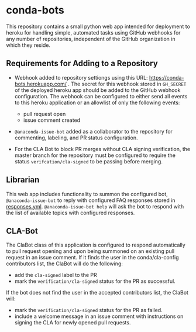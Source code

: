 # conda-bots

This repository contains a small python web app intended for deployment to heroku
for handling simple, automated tasks using GitHub webhooks for any number of
repositories, independent of the GitHub organization in which they reside.

## Requirements for Adding to a Repository

* Webhook added to repository settiongs using this URL: https://conda-bots.herokuapp.com/ . The secret
for this webhook stored in `GH_SECRET` of the deployed heroku app should be added to the GitHub webhook
configuration. The webhook can be configured to either send all events to this heroku application or
an allowlist of only the following events:

    * pull request open
    * issue comment created

* `@anaconda-issue-bot` added as a collaborator to the repository for commenting, labeling, and PR status configuration.
* For the CLA Bot to block PR merges without CLA signing verification, the master branch for the repository must be configured
to require the status `verifcation/cla-signed` to be passing before merging.

## Librarian

This web app includes functionality to summon the configured bot, `@anaconda-issue-bot` to reply with configured
FAQ responses stored in [responses.yml](./responses.yml). `@anaconda-issue-bot help` will ask the bot to respond
with the list of available topics with configured responses.

## CLA-Bot

The ClaBot class of this application is configured to respond automatically to pull request opening and upon
being summoned on an existing pull request in an issue comment. If it finds the user in the conda/cla-config
contributors list, the ClaBot will do the following:

* add the `cla-signed` label to the PR
* mark the `verification/cla-signed` status for the PR as successful.

If the bot does not find the user in the accepted contributors list, the ClaBot will:

* mark the `verification/cla-signed` status for the PR as failed.
* include a welcome message in an issue comment with instructions on signing the CLA for newly opened pull requests.

